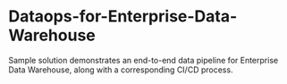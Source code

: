# Dataops-for-Enterprise-Data-Warehouse
Sample solution demonstrates an end-to-end data pipeline for Enterprise Data Warehouse, along with a corresponding CI/CD process.

